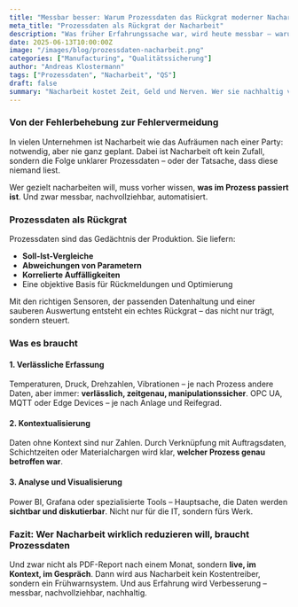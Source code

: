 ```yaml
---
title: "Messbar besser: Warum Prozessdaten das Rückgrat moderner Nacharbeit sind"
meta_title: "Prozessdaten als Rückgrat der Nacharbeit"
description: "Was früher Erfahrungssache war, wird heute messbar – warum Prozessdaten die Grundlage für effektive Nachbearbeitung sind."
date: 2025-06-13T10:00:00Z
image: "/images/blog/prozessdaten-nacharbeit.png"
categories: ["Manufacturing", "Qualitätssicherung"]
author: "Andreas Klostermann"
tags: ["Prozessdaten", "Nacharbeit", "QS"]
draft: false
summary: "Nacharbeit kostet Zeit, Geld und Nerven. Wer sie nachhaltig verbessern will, braucht Daten – und zwar dort, wo es zählt: im Prozess."
---
```


### Von der Fehlerbehebung zur Fehlervermeidung

In vielen Unternehmen ist Nacharbeit wie das Aufräumen nach einer Party: notwendig, aber nie ganz geplant. Dabei ist Nacharbeit oft kein Zufall, sondern die Folge unklarer Prozessdaten – oder der Tatsache, dass diese niemand liest.

Wer gezielt nacharbeiten will, muss vorher wissen, **was im Prozess passiert ist**. Und zwar messbar, nachvollziehbar, automatisiert.

### Prozessdaten als Rückgrat

Prozessdaten sind das Gedächtnis der Produktion. Sie liefern:

- **Soll-Ist-Vergleiche**
- **Abweichungen von Parametern**
- **Korrelierte Auffälligkeiten**
- Eine objektive Basis für Rückmeldungen und Optimierung

Mit den richtigen Sensoren, der passenden Datenhaltung und einer sauberen Auswertung entsteht ein echtes Rückgrat – das nicht nur trägt, sondern steuert.

### Was es braucht

#### 1. Verlässliche Erfassung

Temperaturen, Druck, Drehzahlen, Vibrationen – je nach Prozess andere Daten, aber immer: **verlässlich, zeitgenau, manipulationssicher**. OPC UA, MQTT oder Edge Devices – je nach Anlage und Reifegrad.

#### 2. Kontextualisierung

Daten ohne Kontext sind nur Zahlen. Durch Verknüpfung mit Auftragsdaten, Schichtzeiten oder Materialchargen wird klar, **welcher Prozess genau betroffen war**.

#### 3. Analyse und Visualisierung

Power BI, Grafana oder spezialisierte Tools – Hauptsache, die Daten werden **sichtbar und diskutierbar**. Nicht nur für die IT, sondern fürs Werk.

### Fazit: Wer Nacharbeit wirklich reduzieren will, braucht Prozessdaten

Und zwar nicht als PDF-Report nach einem Monat, sondern **live, im Kontext, im Gespräch**. Dann wird aus Nacharbeit kein Kostentreiber, sondern ein Frühwarnsystem. Und aus Erfahrung wird Verbesserung – messbar, nachvollziehbar, nachhaltig.

